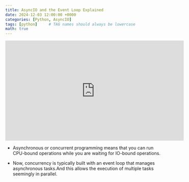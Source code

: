 ```yaml
---
title: AsyncIO and the Event Loop Explained
date: 2024-12-03 12:00:00 +0000
categories: [Python, AsyncIO]
tags: [python]     # TAG names should always be lowercase
math: true
---
```


<iframe width="560" height="315" src="https://www.youtube.com/embed/RIVcqT2OGPA?si=EDWxGVNmI10fNAXe" title="YouTube video player" frameborder="0" allow="accelerometer; autoplay; clipboard-write; encrypted-media; gyroscope; picture-in-picture; web-share" referrerpolicy="strict-origin-when-cross-origin" allowfullscreen></iframe>

- Asynchronous or concurrent programming means that you can run CPU-bound operations while you are waiting for IO-bound operations.

- Now, concurrency is typically built with an event loop that manages asynchronous tasks.And this allows the execution of multiple tasks seemingly in parallel.
